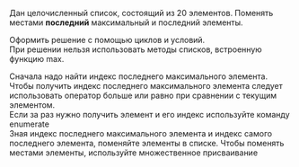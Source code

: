 Дан целочисленный список, состоящий из 20 элементов.
Поменять местами **последний** максимальный и последний элементы.  

Оформить решение с помощью циклов и условий.  
При решении нельзя использовать методы списков, встроенную функцию max.

<div class="hint">
  Сначала надо найти индекс последнего максимального элемента. Чтобы получить индекс последнего максимального элемента следует использовать оператор больше или равно при сравнении с текущим элементом.
</div>


<div class="hint">
  Если за раз нужно получить элемент и его индекс используйте команду enumerate
</div>


<div class="hint">
    Зная индекс последнего максимального элемента и индекс самого последнего элемента, поменяйте элементы в списке.  
    Чтобы поменять местами элементы, используйте множественное присваивание
</div>
